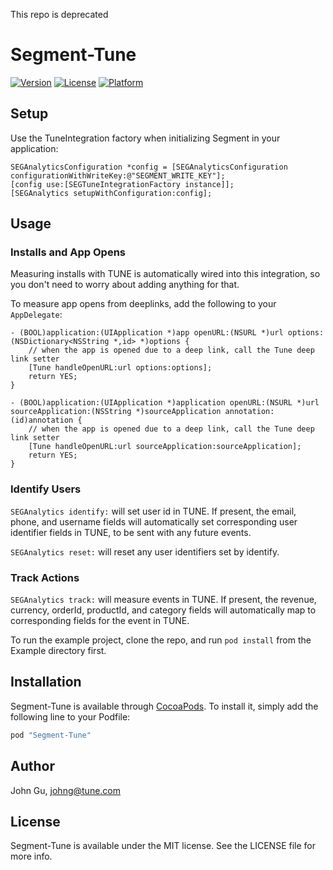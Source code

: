 This repo is deprecated

# Segment-Tune

[![Version](https://img.shields.io/cocoapods/v/Segment-Tune.svg?style=flat)](http://cocoapods.org/pods/Segment-Tune)
[![License](https://img.shields.io/cocoapods/l/Segment-Tune.svg?style=flat)](http://cocoapods.org/pods/Segment-Tune)
[![Platform](https://img.shields.io/cocoapods/p/Segment-Tune.svg?style=flat)](http://cocoapods.org/pods/Segment-Tune)

## Setup

Use the TuneIntegration factory when initializing Segment in your application:

```
SEGAnalyticsConfiguration *config = [SEGAnalyticsConfiguration configurationWithWriteKey:@"SEGMENT_WRITE_KEY"];
[config use:[SEGTuneIntegrationFactory instance]];
[SEGAnalytics setupWithConfiguration:config];
```

## Usage

### Installs and App Opens

Measuring installs with TUNE is automatically wired into this integration, so you don't need to worry about adding anything for that.

To measure app opens from deeplinks, add the following to your `AppDelegate`:

```
- (BOOL)application:(UIApplication *)app openURL:(NSURL *)url options:(NSDictionary<NSString *,id> *)options {
    // when the app is opened due to a deep link, call the Tune deep link setter
    [Tune handleOpenURL:url options:options];
    return YES;
}

- (BOOL)application:(UIApplication *)application openURL:(NSURL *)url sourceApplication:(NSString *)sourceApplication annotation:(id)annotation {
    // when the app is opened due to a deep link, call the Tune deep link setter
    [Tune handleOpenURL:url sourceApplication:sourceApplication];
    return YES;
}
```

### Identify Users

`SEGAnalytics identify:`
will set user id in TUNE. If present, the email, phone, and username fields will automatically set corresponding user identifier fields in TUNE, to be sent with any future events.

`SEGAnalytics reset:`
will reset any user identifiers set by identify.

### Track Actions

`SEGAnalytics track:`
will measure events in TUNE. If present, the revenue, currency, orderId, productId, and category fields will automatically map to corresponding fields for the event in TUNE.

To run the example project, clone the repo, and run `pod install` from the Example directory first.

## Installation

Segment-Tune is available through [CocoaPods](http://cocoapods.org). To install
it, simply add the following line to your Podfile:

```ruby
pod "Segment-Tune"
```

## Author

John Gu, johng@tune.com

## License

Segment-Tune is available under the MIT license. See the LICENSE file for more info.
